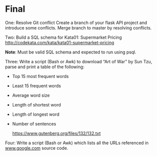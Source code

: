 Final
=====================

One:  Resolve Git conflict 
Create a branch of your flask API project and introduce some conflicts.
Merge branch to master by resolving conflicts. 


Two:  Build a SQL schema for Kata01: Supermarket Pricing
http://codekata.com/kata/kata01-supermarket-pricing

**Note**: Must be valid SQL schema and expected to run using psql.

Three:  Write a script (Bash or Awk) to download “Art of War” by Sun Tzu, parse and print a table of the following:

 - Top 15 most frequent words 
 - Least 15 frequent words
 - Average word size
 - Length of shortest word
 - Length of longest word
 - Number of sentences

    https://www.gutenberg.org/files/132/132.txt

Four:  Write a script (Bash or Awk) which lists all the URLs referenced in www.google.com source code.
 
